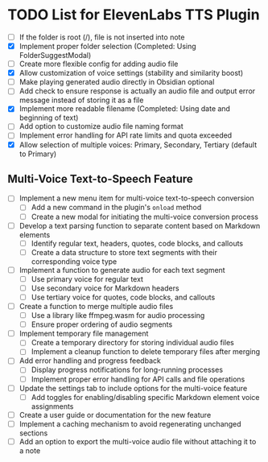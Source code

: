 # TODO List for ElevenLabs TTS Plugin

- [ ] If the folder is root (/), file is not inserted into note
- [x] Implement proper folder selection (Completed: Using FolderSuggestModal)
- [ ] Create more flexible config for adding audio file
- [x] Allow customization of voice settings (stability and similarity boost)
- [ ] Make playing generated audio directly in Obsidian optional
- [ ] Add check to ensure response is actually an audio file and output error message instead of storing it as a file
- [x] Implement more readable filename (Completed: Using date and beginning of text)
- [ ] Add option to customize audio file naming format
- [ ] Implement error handling for API rate limits and quota exceeded
- [x] Allow selection of multiple voices: Primary, Secondary, Tertiary (default to Primary)

## Multi-Voice Text-to-Speech Feature

- [ ] Implement a new menu item for multi-voice text-to-speech conversion
  - [ ] Add a new command in the plugin's `onload` method
  - [ ] Create a new modal for initiating the multi-voice conversion process
- [ ] Develop a text parsing function to separate content based on Markdown elements
  - [ ] Identify regular text, headers, quotes, code blocks, and callouts
  - [ ] Create a data structure to store text segments with their corresponding voice type
- [ ] Implement a function to generate audio for each text segment
  - [ ] Use primary voice for regular text
  - [ ] Use secondary voice for Markdown headers
  - [ ] Use tertiary voice for quotes, code blocks, and callouts
- [ ] Create a function to merge multiple audio files
  - [ ] Use a library like ffmpeg.wasm for audio processing
  - [ ] Ensure proper ordering of audio segments
- [ ] Implement temporary file management
  - [ ] Create a temporary directory for storing individual audio files
  - [ ] Implement a cleanup function to delete temporary files after merging
- [ ] Add error handling and progress feedback
  - [ ] Display progress notifications for long-running processes
  - [ ] Implement proper error handling for API calls and file operations
- [ ] Update the settings tab to include options for the multi-voice feature
  - [ ] Add toggles for enabling/disabling specific Markdown element voice assignments
- [ ] Create a user guide or documentation for the new feature
- [ ] Implement a caching mechanism to avoid regenerating unchanged sections
- [ ] Add an option to export the multi-voice audio file without attaching it to a note
